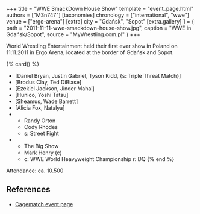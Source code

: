 +++
title = "WWE SmackDown House Show"
template = "event_page.html"
authors = ["M3n747"]
[taxonomies]
chronology = ["international", "wwe"]
venue = ["ergo-arena"]
[extra]
city = "Gdańsk", "Sopot"
[extra.gallery]
1 = { path = "2011-11-11-wwe-smackdown-house-show.jpg", caption = "WWE in Gdańsk/Sopot", source = "MyWrestling.com.pl" }
+++

World Wrestling Entertainment held their first ever show in Poland on 11.11.2011 in Ergo Arena, located at the border of Gdańsk and Sopot.

{% card() %}
- [Daniel Bryan, Justin Gabriel, Tyson Kidd, {s: Triple Threat Match}]
- [Brodus Clay, Ted DiBiase]
- [Ezekiel Jackson, Jinder Mahal]
- [Hunico, Yoshi Tatsu]
- [Sheamus, Wade Barrett]
- [Alicia Fox, Natalya]
- - Randy Orton
  - Cody Rhodes
  - s: Street Fight
- - The Big Show
  - Mark Henry (c)
  - c: WWE World Heavyweight Championship
    r: DQ
{% end %}

Attendance: ca. 10.500

## References

* [Cagematch event page](https://www.cagematch.net/?id=1&nr=71026)
